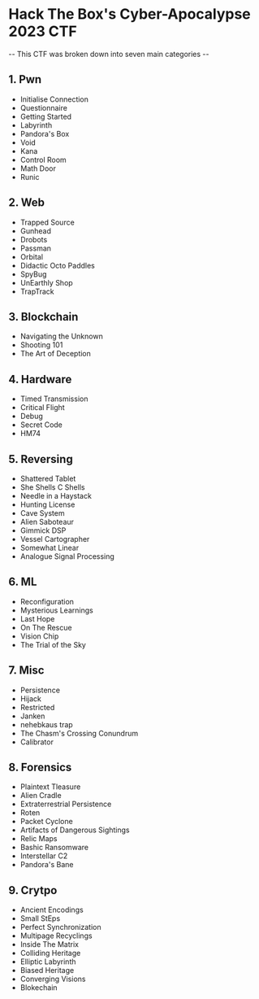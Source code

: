 # Hack The Box's Cyber-Apocalypse 2023 CTF

-- This CTF was broken down into seven main categories --

## 1. Pwn

- Initialise Connection
- Questionnaire
- Getting Started
- Labyrinth
- Pandora's Box
- Void
- Kana
- Control Room
- Math Door
- Runic

## 2. Web

- Trapped Source
- Gunhead
- Drobots
- Passman
- Orbital
- Didactic Octo Paddles
- SpyBug
- UnEarthly Shop
- TrapTrack

## 3. Blockchain

- Navigating the Unknown
- Shooting 101
- The Art of Deception

## 4. Hardware

- Timed Transmission
- Critical Flight
- Debug
- Secret Code
- HM74

## 5. Reversing

- Shattered Tablet
- She Shells C Shells
- Needle in a Haystack
- Hunting License
- Cave System
- Alien Saboteaur
- Gimmick DSP
- Vessel Cartographer
- Somewhat Linear
- Analogue Signal Processing

## 6. ML

- Reconfiguration
- Mysterious Learnings
- Last Hope
- On The Rescue
- Vision Chip
- The Trial of the Sky

## 7. Misc

- Persistence
- Hijack
- Restricted
- Janken
- nehebkaus trap
- The Chasm's Crossing Conundrum
- Calibrator

## 8. Forensics

- Plaintext Tleasure
- Alien Cradle
- Extraterrestrial Persistence
- Roten
- Packet Cyclone
- Artifacts of Dangerous Sightings
- Relic Maps
- Bashic Ransomware
- Interstellar C2
- Pandora's Bane

## 9. Crytpo

- Ancient Encodings
- Small StEps
- Perfect Synchronization
- Multipage Recyclings
- Inside The Matrix
- Colliding Heritage
- Elliptic Labyrinth
- Biased Heritage
- Converging Visions
- Blokechain
